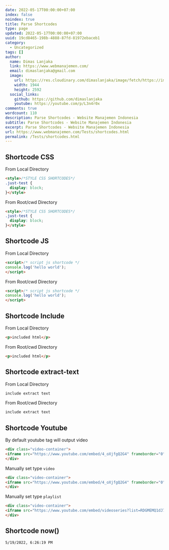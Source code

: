 ```yaml
---
date: 2022-05-17T00:00:00+07:00
index: false
noindex: true
title: Parse Shortcodes
type: page
updated: 2022-05-17T00:00:00+07:00
uuid: 19cd8465-198b-4888-87fd-81972ebaceb1
category:
  - Uncategorized
tags: []
author:
  name: Dimas Lanjaka
  link: https://www.webmanajemen.com/
  email: dimaslanjaka@gmail.com
  image:
    url: https://res.cloudinary.com/dimaslanjaka/image/fetch/https://imgdb.net/images/3600.jpg
    width: 1944
    height: 2592
  social_links:
    github: https://github.com/dimaslanjaka
    youtube: https://youtube.com/p/L3n4r0x
comments: true
wordcount: 110
description: Parse Shortcodes - Website Manajemen Indonesia
subtitle: Parse Shortcodes - Website Manajemen Indonesia
excerpt: Parse Shortcodes - Website Manajemen Indonesia
url: https://www.webmanajemen.com/Tests/shortcodes.html
permalink: /Tests/shortcodes.html
---
```


## Shortcode CSS
From Local Directory

```html
<style>/*STYLE CSS SHORTCODES*/
.just-test {
  display: block;
}</style>
```

From Root/cwd Directory

```html
<style>/*STYLE CSS SHORTCODES*/
.just-test {
  display: block;
}</style>
```

## Shortcode JS
From Local Directory

```html
<script>/* script js shortcode */
console.log('hello world');
</script>
```

From Root/cwd Directory

```html
<script>/* script js shortcode */
console.log('hello world');
</script>
```

## Shortcode Include

From Local Directory

```html
<p>included html</p>
```

From Root/cwd Directory

```html
<p>included html</p>
```

## Shortcode extract-text
From Local Directory

```html
include extract text
```

From Root/cwd Directory

```html
include extract text
```

## Shortcode Youtube
By default youtube tag will output video
```html
<div class="video-container">
<iframe src="https://www.youtube.com/embed/4_oXjfgQ2G4" frameborder="0" allow="accelerometer; autoplay; encrypted-media; gyroscope; picture-in-picture" loading="lazy" allowfullscreen="true"></iframe>
</div>
```
Manually set type `video`
```html
<div class="video-container">
<iframe src="https://www.youtube.com/embed/4_oXjfgQ2G4" frameborder="0" allow="accelerometer; autoplay; encrypted-media; gyroscope; picture-in-picture" loading="lazy" allowfullscreen="true"></iframe>
</div>
```
Manually set type `playlist`
```html
<div class="video-container">
<iframe src="https://www.youtube.com/embed/videoseries?list=RDGMEMQ1dJ7wXfLlqCjwV0xfSNbA" frameborder="0" allow="accelerometer; autoplay; encrypted-media; gyroscope; picture-in-picture" loading="lazy" allowfullscreen="true"></iframe>
</div>
```

## Shortcode now()
```html
5/19/2022, 6:26:19 PM
```

